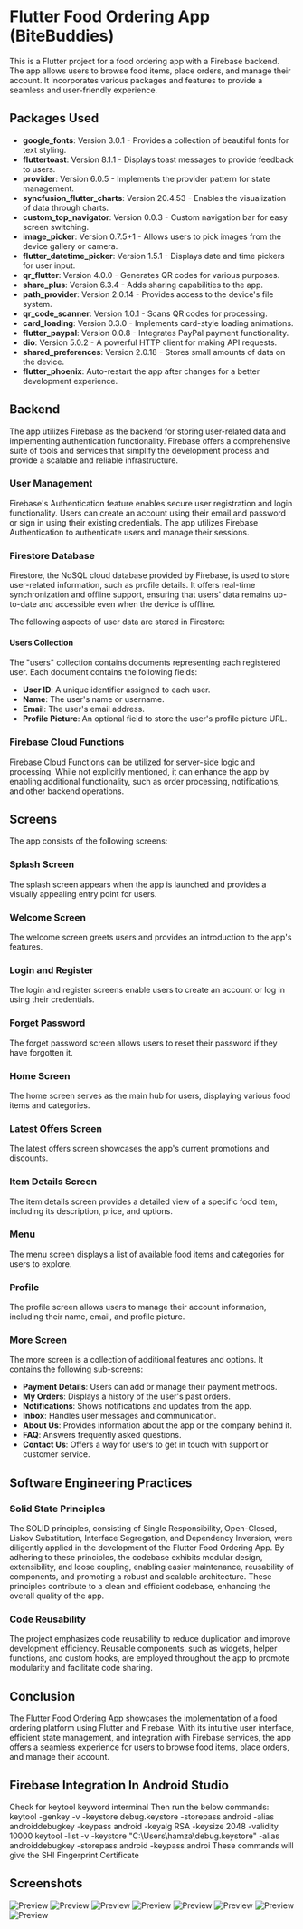 # Flutter Food Ordering App (BiteBuddies)

This is a Flutter project for a food ordering app with a Firebase backend. The app allows users to browse food items, place orders, and manage their account. It incorporates various packages and features to provide a seamless and user-friendly experience.

## Packages Used

- **google_fonts**: Version 3.0.1 - Provides a collection of beautiful fonts for text styling.
- **fluttertoast**: Version 8.1.1 - Displays toast messages to provide feedback to users.
- **provider**: Version 6.0.5 - Implements the provider pattern for state management.
- **syncfusion_flutter_charts**: Version 20.4.53 - Enables the visualization of data through charts.
- **custom_top_navigator**: Version 0.0.3 - Custom navigation bar for easy screen switching.
- **image_picker**: Version 0.7.5+1 - Allows users to pick images from the device gallery or camera.
- **flutter_datetime_picker**: Version 1.5.1 - Displays date and time pickers for user input.
- **qr_flutter**: Version 4.0.0 - Generates QR codes for various purposes.
- **share_plus**: Version 6.3.4 - Adds sharing capabilities to the app.
- **path_provider**: Version 2.0.14 - Provides access to the device's file system.
- **qr_code_scanner**: Version 1.0.1 - Scans QR codes for processing.
- **card_loading**: Version 0.3.0 - Implements card-style loading animations.
- **flutter_paypal**: Version 0.0.8 - Integrates PayPal payment functionality.
- **dio**: Version 5.0.2 - A powerful HTTP client for making API requests.
- **shared_preferences**: Version 2.0.18 - Stores small amounts of data on the device.
- **flutter_phoenix**: Auto-restart the app after changes for a better development experience.


## Backend

The app utilizes Firebase as the backend for storing user-related data and implementing authentication functionality. Firebase offers a comprehensive suite of tools and services that simplify the development process and provide a scalable and reliable infrastructure.

### User Management

Firebase's Authentication feature enables secure user registration and login functionality. Users can create an account using their email and password or sign in using their existing credentials. The app utilizes Firebase Authentication to authenticate users and manage their sessions.

### Firestore Database

Firestore, the NoSQL cloud database provided by Firebase, is used to store user-related information, such as profile details. It offers real-time synchronization and offline support, ensuring that users' data remains up-to-date and accessible even when the device is offline.

The following aspects of user data are stored in Firestore:

#### Users Collection

The "users" collection contains documents representing each registered user. Each document contains the following fields:

- **User ID**: A unique identifier assigned to each user.
- **Name**: The user's name or username.
- **Email**: The user's email address.
- **Profile Picture**: An optional field to store the user's profile picture URL.

### Firebase Cloud Functions

Firebase Cloud Functions can be utilized for server-side logic and processing. While not explicitly mentioned, it can enhance the app by enabling additional functionality, such as order processing, notifications, and other backend operations.

## Screens

The app consists of the following screens:

### Splash Screen

The splash screen appears when the app is launched and provides a visually appealing entry point for users.

### Welcome Screen

The welcome screen greets users and provides an introduction to the app's features.

### Login and Register

The login and register screens enable users to create an account or log in using their credentials.

### Forget Password

The forget password screen allows users to reset their password if they have forgotten it.

### Home Screen

The home screen serves as the main hub for users, displaying various food items and categories.

### Latest Offers Screen

The latest offers screen showcases the app's current promotions and discounts.

### Item Details Screen

The item details screen provides a detailed view of a specific food item, including its description, price, and options.

### Menu

The menu screen displays a list of available food items and categories for users to explore.

### Profile

The profile screen allows users to manage their account information, including their name, email, and profile picture.

### More Screen

The more screen is a collection of additional features and options. It contains the following sub-screens:

- **Payment Details**: Users can add or manage their payment methods.
- **My Orders**: Displays a history of the user's past orders.
- **Notifications**: Shows notifications and updates from the app.
- **Inbox**: Handles user messages and communication.
- **About Us**: Provides information about the app or the company behind it.
- **FAQ**: Answers frequently asked questions.
- **Contact Us**: Offers a way for users to get in touch with support or customer service.


## Software Engineering Practices

### Solid State Principles

The SOLID principles, consisting of Single Responsibility, Open-Closed, Liskov Substitution, Interface Segregation, and Dependency Inversion, were diligently applied in the development of the Flutter Food Ordering App. By adhering to these principles, the codebase exhibits modular design, extensibility, and loose coupling, enabling easier maintenance, reusability of components, and promoting a robust and scalable architecture. These principles contribute to a clean and efficient codebase, enhancing the overall quality of the app.

### Code Reusability

The project emphasizes code reusability to reduce duplication and improve development efficiency. Reusable components, such as widgets, helper functions, and custom hooks, are employed throughout the app to promote modularity and facilitate code sharing.


## Conclusion

The Flutter Food Ordering App showcases the implementation of a food ordering platform using Flutter and Firebase. With its intuitive user interface, efficient state management, and integration with Firebase services, the app offers a seamless experience for users to browse food items, place orders, and manage their account.


## Firebase Integration In Android Studio

Check for keytool keyword interminal
Then run the below commands:
keytool -genkey -v -keystore debug.keystore -storepass android -alias androiddebugkey -keypass android -keyalg RSA -keysize 2048 -validity 10000
keytool -list -v -keystore "C:\Users\hamza\debug.keystore" -alias androiddebugkey -storepass android -keypass androi
These commands will give the SHI Fingerprint Certificate

## Screenshots

![Preview](assets/screenshots/1.jpg)
![Preview](assets/screenshots/2.jpg)
![Preview](assets/screenshots/3.jpg)
![Preview](assets/screenshots/4.jpg)
![Preview](assets/screenshots/5.jpg)
![Preview](assets/screenshots/6.jpg)
![Preview](assets/screenshots/7.jpg)
![Preview](assets/screenshots/8.jpg)